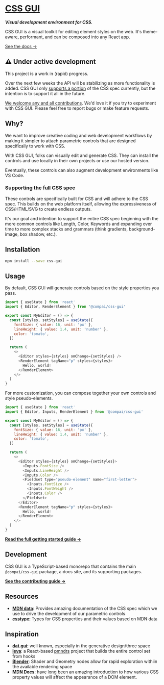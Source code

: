 # [CSS GUI](https://components.ai/open-source/css-gui)

**_Visual development environment for CSS._**

CSS GUI is a visual toolkit for editing element styles on the web.
It's theme-aware, performant, and can be composed into any React app.

[See the docs &rarr;](https://components.ai/open-source/css-gui)

## ⚠️ Under active development

This project is a work in (rapid) progress.

Over the next few weeks the API will be stabilizing as more functionality is added.
CSS GUI only [supports a portion](https://components.ai/open-source/css-gui/unsupported)
of the CSS spec currently, but the intention is to support it all in the future.

[We welcome any and all contributions](https://github.com/components-ai/css.gui/blob/main/.github/contributing.md).
We'd love it if you try to experiment with CSS GUI. Please feel free to report bugs
or make feature requests.

## Why?

We want to improve creative coding and web development workflows by making
it simpler to attach parametric controls that are designed specifically
to work with CSS.

With CSS GUI, folks can visually edit and generate CSS. They can install
the controls and use locally in their own projects or use our hosted version.

Eventually, these controls can also augment development environments like VS Code.

### Supporting the full CSS spec

These controls are specifically built for CSS and will adhere to the CSS spec.
This builds on the web platform itself, allowing the expressiveness of CSS/HTML/SVG
to create endless outputs.

It's our goal and intention to support the entire CSS spec beginning with the more
common controls like Length, Color, Keywords and expanding over time to more complex
stacks and grammars (think gradients, background-image, box shadow, etc.).

## Installation

```sh
npm install --save css-gui
```

## Usage

By default, CSS GUI will generate controls based on the style properties you pass.

```js
import { useState } from 'react'
import { Editor, RenderElement } from '@compai/css-gui'

export const MyEditor = () => {
  const [styles, setStyles] = useState({
    fontSize: { value: 16, unit: 'px' },
    lineHeight: { value: 1.4, unit: 'number' },
    color: 'tomato',
  })

  return (
    <>
      <Editor styles={styles} onChange={setStyles} />
      <RenderElement tagName="p" styles={styles}>
        Hello, world!
      </RenderElement>
    </>
  )
}
```

For more customization, you can compose together your own controls and style
pseudo-elements.

```js
import { useState } from 'react'
import { Editor, Inputs, RenderElement } from '@compai/css-gui'

export const MyEditor = () => {
  const [styles, setStyles] = useState({
    fontSize: { value: 16, unit: 'px' },
    lineHeight: { value: 1.4, unit: 'number' },
    color: 'tomato',
  })

  return (
    <>
      <Editor styles={styles} onChange={setStyles}>
        <Inputs.FontSize />
        <Inputs.LineHeight />
        <Inputs.Color />
        <Fieldset type="pseudo-element" name="first-letter">
          <Inputs.FontSize />
          <Inputs.FontWeight />
          <Inputs.Color />
        </Fieldset>
      </Editor>
      <RenderElement tagName="p" styles={styles}>
        Hello, world!
      </RenderElement>
    </>
  )
}
```

[**Read the full getting started guide &rarr;**](https://components.ai/open-source/css-gui/getting-started)

## Development

CSS GUI is a TypeScript-based monorepo that contains the main `@compai/css-gui` package, a docs site,
and its supporting packages.

[**See the contributing guide &rarr;**](https://github.com/components-ai/css.gui/blob/main/.github/contributing.md)

## Resources

- [**MDN data**](https://github.com/mdn/data/blob/main/css/properties.json): Provides amazing documentation of the CSS spec which we use to drive the development of our parametric controls
- [**csstype**](https://github.com/frenic/csstype): Types for CSS properties and their values based on MDN data

## Inspiration

- [**dat.gui**](https://github.com/dataarts/dat.gui): well known, especially in the generative design/three space
- [**leva**](https://github.com/pmndrs/leva): a React-based [pmndrs](https://pmnd.rs/) project that builds the entire control set from hooks
- [**Blender**](https://blender.org): Shader and Geometry nodes allow for rapid exploration withiin the available rendering space
- [**MDN Docs**](https://developer.mozilla.org/en-US/): have long been an amazing introduction to how various CSS property values will affect the appearance of a DOM element.
